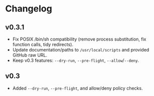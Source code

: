 # Changelog

## v0.3.1
- Fix POSIX /bin/sh compatibility (remove process substitution, fix function calls, tidy redirects).
- Update documentation/paths to `/usr/local/scripts` and provided GitHub raw URL.
- Keep v0.3 features: `--dry-run`, `--pre-flight`, `--allow`/`--deny`.

## v0.3
- Added `--dry-run`, `--pre-flight`, and allow/deny policy checks.
